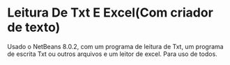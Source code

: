 # Leitura De Txt E Excel(Com criador de texto)
Usado o NetBeans 8.0.2, com um programa de leitura de Txt, um programa de escrita Txt ou outros arquivos e um leitor de excel.
Para uso de todos.
